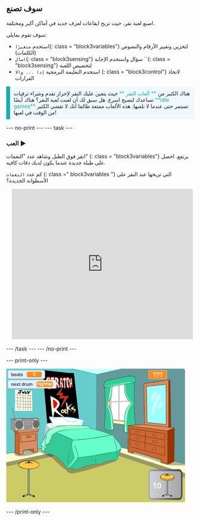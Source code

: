 ## سوف تصنع

اصنع لعبة نقر، حيث تربح ايقاعات لعزف جديد في أماكن أكبر ومختلفة.

سوف تقوم بمايلي:
+ استخدم `متغيرًا`{: class = "block3variables"} لتخزين وتغيير الأرقام والنصوص (الكلمات)
+ `اسأل`{: class = "block3sensing"} سؤال واستخدم الإجابة ``{: class = "block3sensing"} لتخصيص اللعبة
+ استخدم التعليمة البرمجية `إذا ... والا` {: class = "block3control"} لاتخاذ القرارات

<p style="border-left: solid; border-width:10px; border-color: #0faeb0; background-color: aliceblue; padding: 10px;">
هناك الكثير من <span style="color: #0faeb0">** ألعاب النقر **</span> حيث يتعين عليك النقر لإحراز تقدم وشراء ترقيات تساعدك لتصبح اسرع. هل سبق لك أن لعبت لعبة النقر؟ هناك أيضًا <span style="color: #0faeb0">**idle games**</span> تستمر حتى عندما لا تلعبها. هذه الألعاب ممتعة طالما أنك لا تقضي الكثير من الوقت في لعبها!</p>

--- no-print --- --- task ---

### العب ▶ ️
<div style="display: flex; flex-wrap: wrap">
<div style="flex-basis: 175px; flex-grow: 1">  
انقر فوق الطبل وشاهد عدد "النغمات" {: class = "block3variables"} يرتفع. احصل على طبلة جديدة عندما يكون لديك دقات كافية. 

كم عدد `النغمات` {: class =" block3variables "} التي تربحها عند النقر على الأسطوانة الجديدة؟
</div>
<div class="scratch-preview" style="margin-left: 15px;">
  <iframe allowtransparency="true" width="485" height="402" src="https://scratch.mit.edu/projects/embed/522323676/?autostart=false" frameborder="0"></iframe>
</div>
</div>

--- /task --- --- /no-print ---

--- print-only ---

![مشروع مكتمل](images/showcase_static.png)

--- /print-only ---
